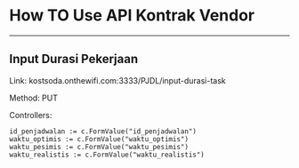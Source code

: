 # How TO Use API Kontrak Vendor
__________
##  Input Durasi Pekerjaan

Link: kostsoda.onthewifi.com:3333/PJDL/input-durasi-task

Method: PUT

Controllers:

    id_penjadwalan := c.FormValue("id_penjadwalan")
	waktu_optimis := c.FormValue("waktu_optimis")
	waktu_pesimis := c.FormValue("waktu_pesimis")
	waktu_realistis := c.FormValue("waktu_realistis")